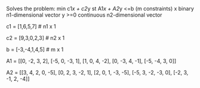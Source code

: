 Solves the problem:
min c1*x + c2*y
st  A1*x + A2*y <=b (m constraints)
    x binary n1-dimensional vector
    y >=0 continuous n2-dimensional vector
    
    
c1 = [1,6,5,7]                    # n1 x 1

c2 = [9,3,0,2,3]                  # n2 x 1

b  = [-3,-4,1,4,5]                # m  x 1

A1 = [[0, -2, 3, 2],
      [-5, 0, -3, 1],
      [1, 0, 4, -2],
      [0, -3, 4, -1],
      [-5, -4, 3, 0]]

A2 = [[3, 4, 2, 0, -5],
      [0, 2, 3, -2, 1],
      [2, 0, 1, -3, -5],
      [-5, 3, -2, -3, 0],
      [-2, 3, -1, 2, -4]]
